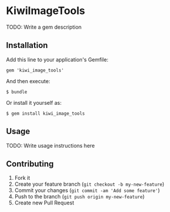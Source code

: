 # KiwiImageTools

TODO: Write a gem description

## Installation

Add this line to your application's Gemfile:

    gem 'kiwi_image_tools'

And then execute:

    $ bundle

Or install it yourself as:

    $ gem install kiwi_image_tools

## Usage

TODO: Write usage instructions here

## Contributing

1. Fork it
2. Create your feature branch (`git checkout -b my-new-feature`)
3. Commit your changes (`git commit -am 'Add some feature'`)
4. Push to the branch (`git push origin my-new-feature`)
5. Create new Pull Request
